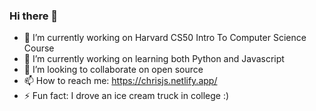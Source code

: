 ### Hi there 👋

- 🔭 I’m currently working on Harvard CS50 Intro To Computer Science Course
- 🌱 I’m currently working on learning both Python and Javascript
- 👯 I’m looking to collaborate on open source
- 📫 How to reach me: https://chrisjs.netlify.app/
- ⚡ Fun fact: I drove an ice cream truck in college :)
